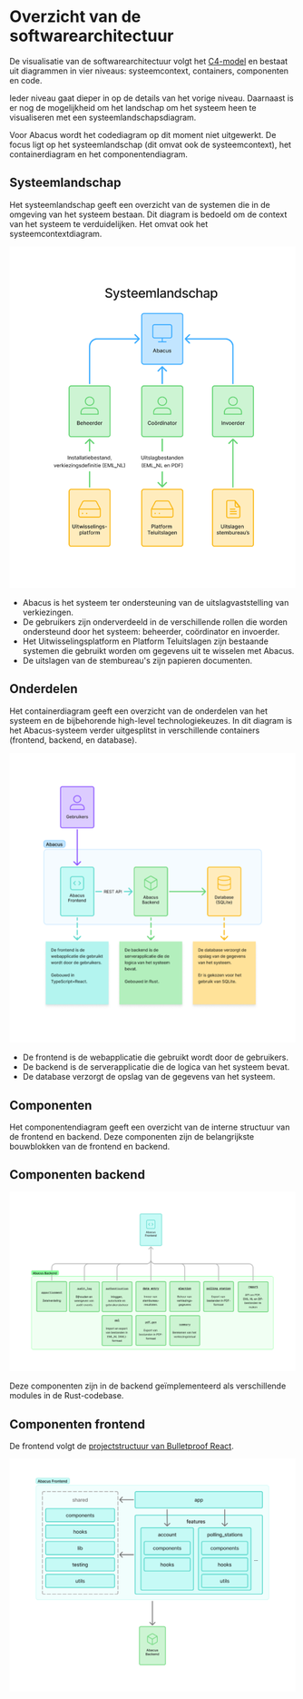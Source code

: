 # Overzicht van de softwarearchitectuur

De visualisatie van de softwarearchitectuur volgt het [C4-model] en bestaat uit
diagrammen in vier niveaus: systeemcontext, containers, componenten en code.

Ieder niveau gaat dieper in op de details van het vorige niveau. Daarnaast is er
nog de mogelijkheid om het landschap om het systeem heen te visualiseren met een
systeemlandschapsdiagram.

Voor Abacus wordt het codediagram op dit moment niet uitgewerkt. De focus ligt
op het systeemlandschap (dit omvat ook de systeemcontext), het containerdiagram
en het componentendiagram.

[C4-model]: https://c4model.com/ "C4 model"

## Systeemlandschap

Het systeemlandschap geeft een overzicht van de systemen die in de omgeving van
het systeem bestaan. Dit diagram is bedoeld om de context van het systeem te
verduidelijken. Het omvat ook het systeemcontextdiagram.

![Systeemlandschapsdiagram](./diagrammen/systeemlandschap.png)

- Abacus is het systeem ter ondersteuning van de uitslagvaststelling van
  verkiezingen.
- De gebruikers zijn onderverdeeld in de verschillende rollen die worden
  ondersteund door het systeem: beheerder, coördinator en invoerder.
- Het Uitwisselingsplatform en Platform Teluitslagen zijn bestaande systemen die
  gebruikt worden om gegevens uit te wisselen met Abacus.
- De uitslagen van de stembureau's zijn papieren documenten.

## Onderdelen

Het containerdiagram geeft een overzicht van de onderdelen van het systeem en de
bijbehorende high-level technologiekeuzes. In dit diagram is het Abacus-systeem
verder uitgesplitst in verschillende containers (frontend, backend, en
database).

![Containerdiagram](./diagrammen/container.png)

- De frontend is de webapplicatie die gebruikt wordt door de gebruikers.
- De backend is de serverapplicatie die de logica van het systeem bevat.
- De database verzorgt de opslag van de gegevens van het systeem.

## Componenten

Het componentendiagram geeft een overzicht van de interne structuur van de
frontend en backend. Deze componenten zijn de belangrijkste bouwblokken van de
frontend en backend.

## Componenten backend

![Diagram met componenten backend](./diagrammen/component-backend.png)

Deze componenten zijn in de backend geïmplementeerd als verschillende modules in
de Rust-codebase.

## Componenten frontend

De frontend volgt de [projectstructuur van Bulletproof
React][bulletproof-react-structure].

![Diagram met componenten frontend](./diagrammen/component-frontend.png)

[bulletproof-react-structure]:
    https://github.com/alan2207/bulletproof-react/blob/master/docs/project-structure.md
    "Bulletproof React projectstructuur"

